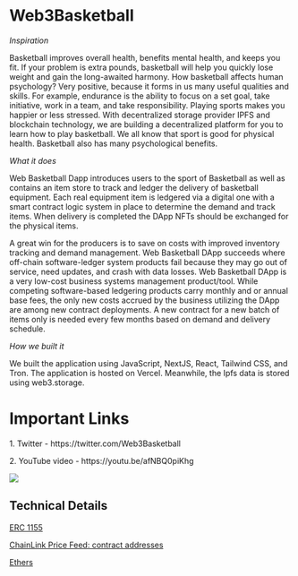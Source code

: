 # Web3Basketball

_Inspiration_

Basketball improves overall health, benefits mental health, and keeps you fit.
If your problem is extra pounds, basketball will help you quickly lose weight and gain the long-awaited harmony.
How basketball affects human psychology? Very positive, because it forms in us many useful qualities and skills. For example, endurance is the ability to focus on a set goal, take initiative, work in a team, and take responsibility.
Playing sports makes you happier or less stressed.
With decentralized storage provider IPFS and blockchain technology, we are building a decentralized platform for you to learn how to play basketball.
We all know that sport is good for physical health. Basketball also has many psychological benefits.

_What it does_

Web Basketball Dapp introduces users to the sport of Basketball as well as contains an item store to track and ledger the delivery of basketball equipment.
Each real equipment item is ledgered via a digital one with a smart contract logic system in place to determine the demand and track items. When delivery is completed the DApp NFTs should be exchanged for the physical items.

A great win for the producers is to save on costs with improved inventory tracking and demand management.
Web Basketball DApp succeeds where off-chain software-ledger system products fail because they may go out of service, need updates, and crash with data losses. Web Basketball DApp is a very low-cost business systems management product/tool.
While competing software-based ledgering products carry monthly and or annual base fees, the only new costs accrued by the business utilizing the DApp are among new contract deployments. A new contract for a new batch of items only is needed every few months based on demand and delivery schedule.

_How we built it_

We built the application using JavaScript, NextJS, React, Tailwind CSS, and Tron. The application is hosted on Vercel. Meanwhile, the Ipfs data is stored using web3.storage.

# Important Links

<p>1. Twitter - https://twitter.com/Web3Basketball</p>
<p>2. YouTube video - https://youtu.be/afNBQ0piKhg</p>

![](https://cdn.nba.com/manage/2022/09/GettyImages-1370244705-scaled-e1662759035178.jpg)

## Technical Details

[ERC 1155](https://docs.openzeppelin.com/contracts/3.x/erc1155)

[ChainLink Price Feed: contract addresses](https://docs.chain.link/data-feeds/price-feeds/addresses)

[Ethers](https://docs.ethers.io/v5/getting-started/)
